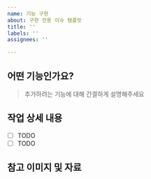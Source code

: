 ```yaml
---
name: 기능 구현
about: 구현 전용 이슈 템플릿
title: ''
labels: ''
assignees: ''

---
```


## 어떤 기능인가요?

> 추가하려는 기능에 대해 간결하게 설명해주세요

## 작업 상세 내용
- [ ] TODO
- [ ] TODO

## 참고 이미지 및 자료